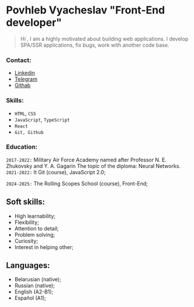 # Povhleb Vyacheslav "Front-End developer"

> Hi , I am a highly motivated about building web applications. I develop SPA/SSR applications, fix bugs, work with another code base.

### Contact:
* [Linkedin](https://linkedin.com/in/vyacheslav-povkhleb-b6459a283)
* [Telegram](https://t.me/Vyacheslav_247)
* [Githab](https://github.com/slawa-pro)
### Skills:

* ```HTML```, ```CSS```
* ```JavaScript```, ```TypeScript```
* ```React```
* ```Git, Github```

### Education:

```2017-2022:```
  Military Air Force Academy named after Professor N. E. Zhukovsky and Y. A. Gagarin
  The topic of the diploma: Neural Networks.
```2021-2022:```
  It Git (course),
  JavaScript 2.0;

```2024-2025:```
  The Rolling Scopes School (course),
  Front-End;

Soft skills:
------------
  * High learnability;
  * Flexibility;
  * Attention to detail;
  * Problem solving;
  * Curiosity;
  * Interest in helping other;

Languages:
----------
  * Belarusian (native);
  * Russian (native);
  * English (A2-B1);
  * Español (A1);